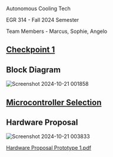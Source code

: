 Autonomous Cooling Tech

EGR 314 - Fall 2024 Semester

Team Members - Marcus, Sophie, Angelo 

## [Checkpoint 1](https://github.com/AutonomousCoolingTech/Team301.github.io/blob/main/F.IV.md)

## Block Diagram
![Screenshot 2024-10-21 001858](https://github.com/user-attachments/assets/d01f3d0a-dabc-4715-9b66-9dbd7232692d)

##

## [Microcontroller Selection](https://github.com/user-attachments/files/17456795/Team.301.microcontroller-selection.pdf)

## Hardware Proposal
![Screenshot 2024-10-21 003833](https://github.com/user-attachments/assets/9d02ca87-6500-4ce6-aaaf-03031168addf)

[Hardware Proposal Prototype 1.pdf](https://github.com/user-attachments/files/17456862/Hardware.Proposal.Prototype.1.pdf)










